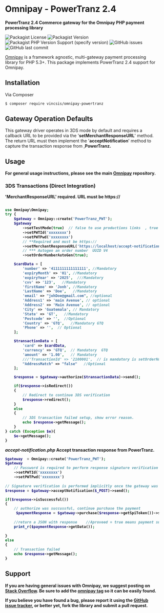 # Omnipay - PowerTranz 2.4

**PowerTranz 2.4 Commerce gateway for the Omnipay PHP payment processing library**

![Packagist License](https://img.shields.io/packagist/l/cloudcogsio/omnipay-firstatlanticcommerce-gateway) ![Packagist Version](https://img.shields.io/packagist/v/cloudcogsio/omnipay-firstatlanticcommerce-gateway) ![Packagist PHP Version Support (specify version)](https://img.shields.io/packagist/php-v/cloudcogsio/omnipay-firstatlanticcommerce-gateway/dev-master) ![GitHub issues](https://img.shields.io/github/issues/cloudcogsio/omnipay-firstatlanticcommerce-gateway) ![GitHub last commit](https://img.shields.io/github/last-commit/cloudcogsio/omnipay-firstatlanticcommerce-gateway)

[Omnipay](https://github.com/thephpleague/omnipay) is a framework agnostic, multi-gateway payment
processing library for PHP 5.3+. This package implements PowerTranz 2.4 support for Omnipay.

## Installation
Via Composer

``` bash
$ composer require vincsis/omnipay-powertranz
```
## Gateway Operation Defaults
This gateway driver operates in 3DS mode by default and requires a callback URL to be provided via the '**setMerchantResponseURL**' method. The return URL must then implement the '**acceptNotification**' method to capture the transaction response from ,<b>PowerTranz<b>.

## Usage
For general usage instructions, please see the main [Omnipay](https://github.com/thephpleague/omnipay) repository.


### 3DS Transactions (Direct Integration)
'**MerchantResponseURL**' required. URL must be **https://**
``` php

use Omnipay\Omnipay;
try {
    $gateway = Omnipay::create('PowerTranz_PWT');
    $gateway
        ->setTestMode(true)  // false to use productions links  , true to use test links 
        ->setPWTId('xxxxxxxx') 
        ->setPWTPwd('xxxxxxxx')
        // **Required and must be https://
        ->setMerchantResponseURL('https://localhost/accept-notification.php')
        // *** Autogen an order number  UUID V4
        ->setOrderNumberAutoGen(true);

    $cardData = [
        'number' => '4111111111111111', //Mandatory
        'expiryMonth' => '01', //Mandatory
        'expiryYear' => '2025',  ///Mandatory
        'cvv' => '123',   //Mandatory
        'firstName' => 'Jonh', //Mandatory
        'LastName' => 'Doe',   //Mandatory
        'email' => "johDoe@gmail.com", //optional
        'Address1' => 'main Avenue', // optional
        'Address2' => 'Main Avenue', // optional
        'City' => 'Guatemala', // Mandatory
        'State' => 'GT',   //Mandatory
        'Postcode' => '',  //Optional
        'Country' => 'GTQ',   //Mandatory GTQ
        'Phone' => '',  // Optional
    ];

    $transactionData = [
        'card' => $cardData,
        'currency' => 'GTQ',  // Mandatory  GTQ
        'amount' => '1.00',   // Mandatory
        ///'TransactionId' => '2100001',  // is mandatory is setOrderNumberAutoGen is false
        "AddressMatch" => "false"   //Optional  
    ];

    $response = $gateway->authorize($transactionData)->send();

    if($response->isRedirect())
    {
	    // Redirect to continue 3DS verification
        $response->redirect();
    }
    else 
    {
	    // 3DS transaction failed setup, show error reason.
        echo $response->getMessage();
    }
} catch (Exception $e){
    $e->getMessage();
}
```
***accept-notification.php***
Accept transaction response from PowerTranz.
```php
$gateway  = Omnipay::create('PowerTranz_PWT');
$gateway    
    // Password is required to perform response signature verification
    ->setPWTId('xxxxxxxx')
    ->setPWTPwd('xxxxxxxx')
    
// Signature verification is performed implicitly once the gateway was initialized with the password.
$response = $gateway->acceptNotification($_POST)->send();

if($response->isSuccessful())
{       
    // authorize was succussful, continue purchase the payment    
     $paymentResponse = $gateway->purchase($response->getSpiToken())->send();
    
    //return a JSON with response    //Aproveed = true means payment successfull 
    print_r($paymentResponse->getData());
    
}
else 
{
    // Transaction failed
    echo $response->getMessage();
}
```

## Support

If you are having general issues with Omnipay, we suggest posting on [Stack Overflow](http://stackoverflow.com/). Be sure to add the [omnipay tag](http://stackoverflow.com/questions/tagged/omnipay) so it can be easily found.

If you believe you have found a bug, please report it using the [GitHub issue tracker](https://github.com/edgarvicentesuc/PowerTranz.git/issues), or better yet, fork the library and submit a pull request.
